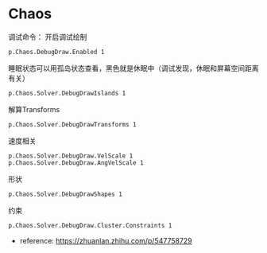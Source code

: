 # Chaos

调试命令：
开启调试绘制
```bash
p.Chaos.DebugDraw.Enabled 1
```

睡眠状态可以用孤岛状态查看，黑色就是休眠中（调试发现，休眠和屏幕空间距离有关）
```bash
p.Chaos.Solver.DebugDrawIslands 1
```

解算Transforms
```bash
p.Chaos.Solver.DebugDrawTransforms 1
```

速度相关
```bash
p.Chaos.Solver.DebugDraw.VelScale 1
p.Chaos.Solver.DebugDraw.AngVelScale 1
```

形状
```bash
p.Chaos.Solver.DebugDrawShapes 1
```

约束
```bash
p.Chaos.Solver.DebugDraw.Cluster.Constraints 1
```

- reference: https://zhuanlan.zhihu.com/p/547758729



